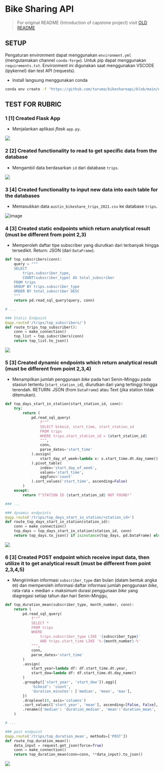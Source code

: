 # Bike Sharing API

> For original README (Introduction of capstone project) visit [OLD README](./OLD_README.md)

## SETUP

Pengaturan environment dapat menggunakan `environment.yml` (mengutamakan channel `conda-forge`). Untuk pip dapat menggunakan `requirements.txt`. Environment ini digunakan saat menggunakan VSCODE (ipykernel) dan test API (requests). 

- Install langsung menggunakan conda

```bash
conda env create -f "https://github.com/taruma/bikeshareapi/blob/main/environment.yml?raw=true"
```

## TEST FOR RUBRIC

### 1 [1] Created Flask App

- Menjalankan aplikasi _flask_ `app.py`. 

![](./asset_readme/caps-das-01-run-app.gif)

### 2 [2] Created functionality to read to get specific data from the database

- Mengambil data berdasarkan `id` dari database `trips`.

![](./asset_readme/caps-das-06-gett-trips-from-database.gif)

### 3 [4] Created functionality to input new data into each table for the databases

- Memasukkan data `austin_bikeshare_trips_2021.csv` ke database `trips`.

![image](https://user-images.githubusercontent.com/1007910/193393176-a22ec4b0-609e-4dfc-903e-3fe54a7469ee.png)

### 4 [3] Created static endpoints which return analytical result (must be different from point 2,3)

- Memperoleh daftar tipe subscriber yang diurutkan dari terbanyak hingga tersedikit. Return: JSON (dari `DataFrame`).

```python
def top_subscribers(conn):
    query = """
    SELECT 
        trips.subscriber_type,
        COUNT(subscriber_type) AS total_subscriber
    FROM trips
    GROUP BY trips.subscriber_type
    ORDER BY total_subscriber DESC
    """
    return pd.read_sql_query(query, conn)

# ...

### Static Endpoint
@app.route('/trips/top_subscribers/')
def route_trips_top_subscriber():
    conn = make_connection()
    top_list = top_subscribers(conn)
    return top_list.to_json()
```

![](./asset_readme/caps-das-03-get-trips-top-subscribers.gif)

### 5 [3] Created dynamic endpoints which return analytical result (must be different from point 2,3,4)

- Menampilkan jumlah penggunaan _bike_ pada hari Senin-Minggu pada stasiun tertentu (`start_station_id`), diurutkan dari yang tertinggi hingga terendah. RETURN: JSON (from `DataFrame`) atau Text (jika station tidak ditemukan). 

```python
def top_days_start_in_station(start_station_id, conn):
    try:    
        return (
            pd.read_sql_query(
                f"""
                SELECT bikeid, start_time, start_station_id
                FROM trips
                WHERE trips.start_station_id = {start_station_id}
                """,
                conn,
                parse_dates='start_time'
            ).assign(
                start_day_of_week=lambda x: x.start_time.dt.day_name()
            ).pivot_table(
                index='start_day_of_week',
                values='start_time',
                aggfunc='count'
            ).sort_values('start_time', ascending=False)
        )
    except:
        return f"STATION ID {start_station_id} NOT FOUND!"

### ...

### dynamic endpoints
@app.route('/trips/top_days_start_in_station/<station_id>')
def route_top_days_start_in_station(station_id):
    conn = make_connection()
    top_days = top_days_start_in_station(station_id, conn)
    return top_days.to_json() if isinstance(top_days, pd.DataFrame) else top_days
```

![](./asset_readme/caps-das-04-get-trips-top-days-start-station.gif)

### 6 [3] Created POST endpoint which receive input data, then utilize it to get analytical result (must be different from point 2,3,4,5)

- Mengirimkan informasi `subscriber_type` dan bulan (dalam bentuk angka `00`) dan memperoleh informasi daftar informasi jumlah penggunaan _bike_, rata-rata + median + maksimum durasi penggunaan _bike_ yang diagregasi setiap tahun dan hari Senin-Minggu, 

```python
def top_duration_mean(subscriber_type, month_number, conn):
    return (
        pd.read_sql_query(
            f"""
            SELECT *
            FROM trips
            WHERE 
                trips.subscriber_type LIKE '{subscriber_type}'
                AND trips.start_time LIKE '%-{month_number}-%'
            """,
            conn,
            parse_dates='start_time'
        )
        .assign(
            start_year=lambda df: df.start_time.dt.year,
            start_dow=lambda df: df.start_time.dt.day_name()
        )
        .groupby(['start_year', 'start_dow']).agg({
            'bikeid': 'count',
            'duration_minutes': ['median', 'mean', 'max'],
        })
        .droplevel(0, axis='columns')
        .sort_values(['start_year', 'mean'], ascending=[False, False], axis='index')
        .rename({'median': 'duration_median', 'mean':'duration_mean', 'max':'duration_max'}, axis='columns')
    )

# ...

### post endpoint
@app.route('/trips/top_duration_mean', methods=['POST'])
def route_top_duration_mean():
    data_input = request.get_json(force=True)
    conn = make_connection()
    return top_duration_mean(conn=conn, **data_input).to_json()
```

![](./asset_readme/caps-das-05-post-trips-top-duration-mean.gif)